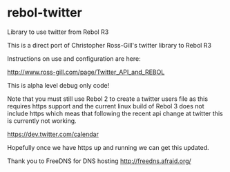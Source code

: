 rebol-twitter
=============

Library to use twitter from Rebol R3

This is a direct port of Christopher Ross-Gill's twitter library to Rebol R3

Instructions on use and configuration are here:

http://www.ross-gill.com/page/Twitter_API_and_REBOL

This is alpha level debug only code!

Note that you must still use Rebol 2 to create a twitter users file as this requires https support and the current linux build of Rebol 3 does not include https which meas that following the recent api change at twitter this is currently not working.

https://dev.twitter.com/calendar

Hopefully once we have https up and running we can get this updated.


Thank you to FreeDNS for DNS hosting http://freedns.afraid.org/
